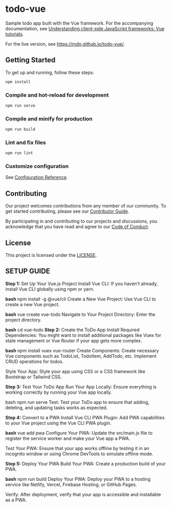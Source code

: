 # todo-vue

Sample todo app built with the Vue framework.
For the accompanying documentation, see
[Understanding client-side JavaScript frameworks: Vue tutorials](https://developer.mozilla.org/en-US/docs/Learn/Tools_and_testing/Client-side_JavaScript_frameworks#vue_tutorials).

For the live version, see https://mdn.github.io/todo-vue/.

## Getting Started

To get up and running, follow these steps:

```bash
npm install
```

### Compile and hot-reload for development

```bash
npm run serve
```

### Compile and minify for production

```bash
npm run build
```

### Lint and fix files

```bash
npm run lint
```

### Customize configuration

See [Configuration Reference](https://cli.vuejs.org/config/).

## Contributing

Our project welcomes contributions from any member of our community.
To get started contributing, please see our [Contributor Guide](CONTRIBUTING.md).

By participating in and contributing to our projects and discussions, you acknowledge that you have read and agree to our [Code of Conduct](CODE_OF_CONDUCT.md).

## License

This project is licensed under the [LICENSE](LICENSE).


## SETUP GUIDE

**Step 1:** Set Up Your Vue.js Project
Install Vue CLI: If you haven't already, install Vue CLI globally using npm or yarn.

**bash**
npm install -g @vue/cli
Create a New Vue Project: Use Vue CLI to create a new Vue project.

**bash**
vue create vue-todo
Navigate to Your Project Directory: Enter the project directory.

**bash**
cd vue-todo
**Step 2:** Create the ToDo App
Install Required Dependencies: You might want to install additional packages like Vuex for state management or Vue Router if your app gets more complex.

**bash**
npm install vuex vue-router
Create Components: Create necessary Vue components such as TodoList, TodoItem, AddTodo, etc. Implement CRUD operations for todos.

Style Your App: Style your app using CSS or a CSS framework like Bootstrap or Tailwind CSS.

**Step 3:** Test Your ToDo App
Run Your App Locally: Ensure everything is working correctly by running your Vue app locally.

bash
npm run serve
Test: Test your ToDo app to ensure that adding, deleting, and updating tasks works as expected.

**Step 4:** Convert to a PWA
Install Vue CLI PWA Plugin: Add PWA capabilities to your Vue project using the Vue CLI PWA plugin.

**bash**
vue add pwa
Configure Your PWA: Update the src/main.js file to register the service worker and make your Vue app a PWA.

Test Your PWA: Ensure that your app works offline by testing it in an incognito window or using Chrome DevTools to simulate offline mode.

**Step 5:** Deploy Your PWA
Build Your PWA: Create a production build of your PWA.

**bash**
npm run build
Deploy Your PWA: Deploy your PWA to a hosting service like Netlify, Vercel, Firebase Hosting, or GitHub Pages.

Verify: After deployment, verify that your app is accessible and installable as a PWA.
